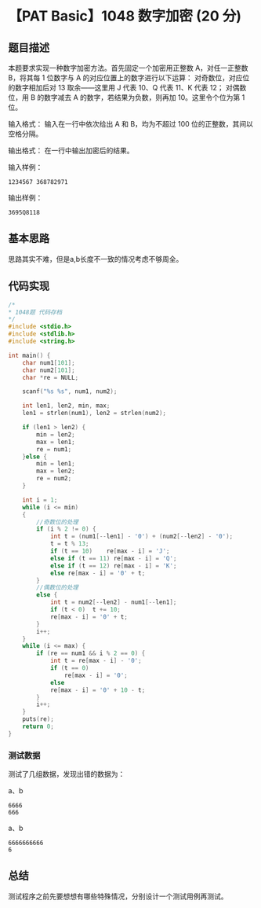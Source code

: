 # 【PAT Basic】1048 数字加密 (20 分)

## 题目描述

本题要求实现一种数字加密方法。首先固定一个加密用正整数 A，对任一正整数 B，将其每 1 位数字与 A 的对应位置上的数字进行以下运算：
对奇数位，对应位的数字相加后对 13 取余——这里用 J 代表 10、Q 代表 11、K 代表 12；
对偶数位，用 B 的数字减去 A 的数字，若结果为负数，则再加 10。这里令个位为第 1 位。

输入格式：
输入在一行中依次给出 A 和 B，均为不超过 100 位的正整数，其间以空格分隔。

输出格式：
在一行中输出加密后的结果。

输入样例：

```
1234567 368782971
```

输出样例：

```
3695Q8118
```

## 基本思路

思路其实不难，但是a,b长度不一致的情况考虑不够周全。

## 代码实现

```cpp
/*
* 1048题 代码存档
*/
#include <stdio.h>
#include <stdlib.h>
#include <string.h>

int main() {
    char num1[101];
    char num2[101];
    char *re = NULL;

    scanf("%s %s", num1, num2);

    int len1, len2, min, max;
    len1 = strlen(num1), len2 = strlen(num2);

    if (len1 > len2) {
        min = len2;
        max = len1;
        re = num1;
    }else {
        min = len1;
        max = len2;
        re = num2;
    }

    int i = 1;
    while (i <= min)
    {
        //奇数位的处理
        if (i % 2 != 0) {
            int t = (num1[--len1] - '0') + (num2[--len2] - '0');
            t = t % 13;
            if (t == 10)    re[max - i] = 'J';
            else if (t == 11) re[max - i] = 'Q';
            else if (t == 12) re[max - i] = 'K';
            else re[max - i] = '0' + t;
        }
        //偶数位的处理
        else {
            int t = num2[--len2] - num1[--len1];
            if (t < 0)  t += 10;
            re[max - i] = '0' + t;
        }
        i++;
    }
    while (i <= max) {
        if (re == num1 && i % 2 == 0) {
            int t = re[max - i] - '0';
            if (t == 0)
                re[max - i] = '0';
            else
            re[max - i] = '0' + 10 - t;
        }
        i++;
    }
    puts(re);
    return 0;
}
```

### 测试数据

测试了几组数据，发现出错的数据为：

a、b
```
6666
666
```

a、b
```
6666666666
6
```

## 总结

测试程序之前先要想想有哪些特殊情况，分别设计一个测试用例再测试。
